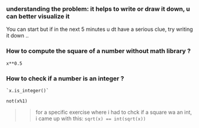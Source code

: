 ### understanding the problem: it helps to write or draw it down, u can better visualize it  
You can start but if in the next 5 minutes u dt have a serious clue, try writing it down .. 

### How to compute the square of a number without math library ?  
`x**0.5`  

### How to check if a number is an integer ?  
    `x.is_integer()`  
  `not(x%1)`  
>> for a specific exercise where i had to chck if a square wa an int, i came up with this: `sqrt(x) == int(sqrt(x))`

